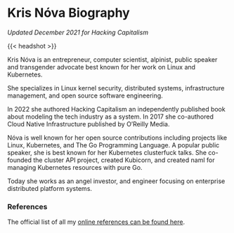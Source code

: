 # Kris Nóva Biography

_Updated December 2021 for Hacking Capitalism_

{{< headshot >}}

Kris Nóva is an entrepreneur, computer scientist, alpinist, public speaker and transgender advocate best known for her work on Linux and Kubernetes.

She specializes in Linux kernel security, distributed systems, infrastructure management, and open source software engineering.

In 2022 she authored Hacking Capitalism an independently published book about modeling the tech industry as a system. In 2017 she co-authored Cloud Native Infrastructure published by O’Reilly Media.

Nóva is well known for her open source contributions including projects like Linux, Kubernetes, and The Go Programming Language. A popular public speaker, she is best known for her Kubernetes clusterfuck talks. She co-founded the cluster API project, created Kubicorn, and created naml for managing Kubernetes resources with pure Go.

Today she works as an angel investor, and engineer focusing on enterprise distributed platform systems.

### References

The official list of all my [online references can be found here](/references).
